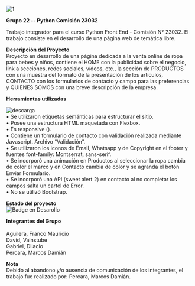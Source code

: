 ![1](https://github.com/Marcos-2024/Baby-Shop/assets/123271336/12e1f68c-f555-4af2-8cd6-fa07a36e8cc1)

<b>Grupo 22 -- Python Comisión 23032</b>

Trabajo integrador para el curso Python Front End - Comisión N° 23032.
El trabajo consiste en el desarrollo de una página web de temática libre. <br>

<b>Descripción del Proyecto</b><br>
Proyecto en desarrollo de una página dedicada a la venta online de ropa para bebes y niños, contiene el HOME con la publicidad sobre el negocio, link a secciones, redes sociales, vídeos, etc., la sección de PRODUCTOS con una muestra del formato de la presentación de los artículos, CONTACTO con los formularios de contacto y campo para las preferencias y QUIENES SOMOS con una breve descripción de la empresa. <br>

<b>Herramientas utilizadas</b><br>

![descarga](https://github.com/Marcos-2024/Baby-Shop/assets/123271336/8fe4b198-0cc9-4edc-b6aa-198818aa7188)<br>
•	Se utilizaron etiquetas semánticas para estructurar el sitio. <br>
•	Posee una estructura HTML maquetada con Flexbox. <br>
•	Es responsive ().<br>
•	Contiene un formulario de contacto con validación realizada mediante Javascript. Archivo “Validación”. <br>
•	Se utilizaron los iconos de Email, Whatsapp y de Copyright en el footer
y fuentes font-family: Montserrat, sans-serif. <br>
•	Se incorporó una animación en Productos al seleccionar la ropa cambia de color el marco y en Contacto cambia de color y se agranda el botón Enviar Formulario. <br>
•	Se incorporó una API (sweet alert 2) en contacto al no completar los campos salta un cartel de Error. <br>
•	No se utilizó Bootstrap. <br>

<b>Estado del proyecto</b><br>
![Badge en Desarollo](https://img.shields.io/badge/STATUS-EN%20DESAROLLO-green) <br>

<b>Integrantes del Grupo</b><br>	
Aguilera, Franco Mauricio<br>
	David, Vainstube<br>
	Gabriel, Dilacio<br>
	Percara, Marcos Damián<br>

<b>Nota</b><br>
Debido al abandono y/o ausencia de comunicación de los integrantes, el trabajo fue realizado por: Percara, Marcos Damián. <br>


	





 

